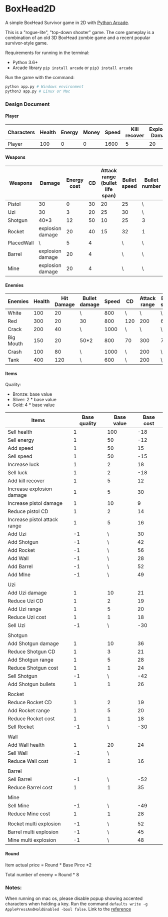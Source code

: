 # BoxHead2D

A simple BoxHead Survivor game in 2D with [Python Arcade](https://api.arcade.academy/en/latest/index.html). 

This is a "rogue-lite", "top-down shooter" game. The core gameplay is a combination of an old 3D BoxHead zombie game and a recent popular survivor-style game.

Requirements for running in the terminal:

- Python 3.6+
- Arcade library `pip install arcade` or `pip3 install arcade`

Run the game with the command:
```python
python app.py # Windows environment
python3 app.py # Linux or Mac
```

### Design Document

#### Player

| Characters | Health | Energy | Money | Speed | Kill recover | Explosion Damage | Luck |
|------------|--------|--------|-------|-------|--------------|------------------|------|
| Player     |    100 |      0 |     0 |  1600 |            5 |               20 |    6 |

#### Weapons

| Weapons    | Damage           | Energy cost | CD | Attack range (bullet life span) | Bullet speed | Bullet number | Health |
|------------|------------------|-------------|----|---------------------------------|--------------|---------------|--------|
| Pistol     |               30 |           0 | 30 |                              20 |           25 | \             | \      |
| Uzi        |               30 |           3 | 20 |                              25 |           30 | \             | \      |
| Shotgun    | 40*3             |          12 | 50 |                              10 |           25 |             3 | \      |
| Rocket     | explosion damage |          20 | 40 |                              15 |           32 |             1 | \      |
| PlacedWall | \                |           5 |  4 |                                 | \            | \             |    200 |
| Barrel     | explosion damage |          20 |  4 |                                 | \            | \             |      0 |
| Mine       | explosion damage |          20 |  4 |                                 | \            | \             |      0 |

#### Enemies

| Enemies   | Health | Hit Damage | Bullet damage | Speed | CD  | Attack range | Bullet speed |
|-----------|--------|------------|---------------|-------|-----|--------------|--------------|
| White     |    100 |         20 | \             |   800 | \   | \            | \            |
| Red       |    300 |         20 |            30 |   800 | 120 |          200 |            6 |
| Crack     |    200 |         40 | \             |  1000 | \   | \            | \            |
| Big Mouth |    150 |         20 | 50*2          |   800 |  70 |          300 |            7 |
| Crash     |    100 |         80 | \             |  1000 | \   |          200 | \            |
| Tank      |    400 |        120 | \             |   600 | \   |          200 | \            |

#### Items

Quality:

- Bronze: base value
- Sliver: 2 * base value
- Gold: 4 * base value

| Items                        | Base quality | Base value | Base cost |
|------------------------------|--------------|------------|-----------|
| Sell health                  |            1 |        100 |       -18 |
| Sell energy                  |            1 |         50 |       -12 |
| Add speed                    |            1 |         50 |        15 |
| Sell speed                   |            1 |         50 |       -15 |
| Increase luck                |            1 |          2 |        18 |
| Sell luck                    |            1 |          2 |       -18 |
| Add kill recover             |            1 |          5 |        12 |
| Increase explosion damage    |            1 |          5 |        30 |
| Increase pistol damage       |            1 |         10 |         9 |
| Reduce pistol CD             |            1 |          2 |        14 |
| Increase pistol attack range |            1 |          5 |        16 |
| Add Uzi                      |           -1 | \          |        30 |
| Add Shotgun                  |           -1 | \          |        42 |
| Add Rocket                   |           -1 | \          |        56 |
| Add Wall                     |           -1 | \          |        28 |
| Add Barrel                   |           -1 | \          |        52 |
| Add MIne                     |           -1 | \          |        49 |
|                              |              |            |           |
| Uzi                          |              |            |           |
| Add Uzi damage               |            1 |         10 |        21 |
| Reduce Uzi CD                |            1 |          2 |        19 |
| Add Uzi range                |            1 |          5 |        20 |
| Reduce Uzi cost              |            1 |          1 |        18 |
| Sell Uzi                     |           -1 | \          |       -30 |
|                              |              |            |           |
| Shotgun                      |              |            |           |
| Add Shotgun damage           |            1 |         10 |        36 |
| Reduce Shotgun CD            |            1 |          3 |        21 |
| Add Shotgun range            |            1 |          5 |        28 |
| Reduce Shotgun cost          |            1 |          1 |        24 |
| Sell Shotgun                 |           -1 | \          |       -42 |
| Add Shotgun bullets          |            1 |          1 |        26 |
|                              |              |            |           |
| Rocket                       |              |            |           |
| Reduce Rocket CD             |            1 |          2 |        19 |
| Add Rocket range             |            1 |          5 |        20 |
| Reduce Rocket cost           |            1 |          1 |        18 |
| Sell Rocket                  |           -1 | \          |       -30 |
|                              |              |            |           |
| Wall                         |              |            |           |
| Add Wall health              |            1 |         20 |        24 |
| Sell Wall                    |           -1 | \          |           |
| Reduce Wall cost             |            1 |          1 |        16 |
|                              |              |            |           |
| Barrel                       |              |            |           |
| Sell Barrel                  |           -1 | \          |       -52 |
| Reduce Barrel cost           |            1 |          1 |        35 |
|                              |              |            |           |
| Mine                         |              |            |           |
| Sell Mine                    |           -1 | \          |       -49 |
| Reduce Mine cost             |            1 |          1 |        28 |
|                              |              |            |           |
| Rocket multi explosion       |           -1 | \          |        52 |
| Barrel multi explosion       |           -1 | \          |        45 |
| Mine multi explosion         |           -1 | \          |        48 |

#### Round

Item actual price = Round * Base Pirce *2

Total number of enemy = Round * 8

### Notes:

When running on mac os, please disable popup showing accented characters when holding a key.
Run the command `defaults write -g ApplePressAndHoldEnabled -bool false`.
Link to the [reference](https://apple.stackexchange.com/questions/332769/macos-disable-popup-showing-accented-characters-when-holding-down-a-key)
